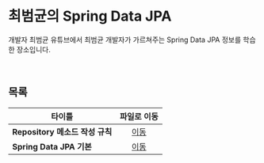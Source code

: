 # 최범균의 Spring Data JPA
개발자 최범균 유튜브에서 최범균 개발자가 가르쳐주는 Spring Data JPA 정보를 학습한 장소입니다.   

<br/>

## 목록
|타이틀|파일로 이동|
|---|:---:|
|**Repository 메소드 작성 규칙**|[이동](https://github.com/Hschan2/EverythingAboutJava/blob/master/Choibumkyun/Spring%20Data%20JPA/Repository%20%EB%A9%94%EC%86%8C%EB%93%9C%20%EC%9E%91%EC%84%B1%20%EA%B7%9C%EC%B9%99.md)|
|**Spring Data JPA 기본**|[이동](https://github.com/Hschan2/EverythingAboutJava/blob/master/Choibumkyun/Spring%20Data%20JPA/Spring%20Data%20JPA%20Start.md)|